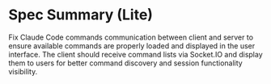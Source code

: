 # Spec Summary (Lite)

Fix Claude Code commands communication between client and server to ensure available commands are properly loaded and displayed in the user interface. The client should receive command lists via Socket.IO and display them to users for better command discovery and session functionality visibility.

